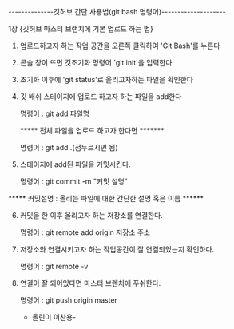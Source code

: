 --------------깃허브 간단 사용법(git bash 명령어)--------------------

1장 {깃허브 마스터 브랜치에 기본 업로드 하는 법} 

1. 업로드하고자 하는 작업 공간을 오른쪽 클릭하여 'Git Bash'를 누른다

2.  콘솔 창이 뜨면 깃초기화 명령어 'git init'을 입력한다 

3. 초기화 이후에 'git status'로 올리고자하는 파일을 확인한다 

4. 깃 배쉬 스테이지에 업로드 하고자 하는 파일을 add한다 
  
    명령어 : git add 파일명 
   
   ***** 전체 파일을 업로드 하고자 한다면 *******
    
    명령어 : git add .(점누르시면 됨)

5. 스테이지에 add된 파일을 커밋시킨다. 
    
    명령어 : git commit -m "커밋 설명" 
    
  *****  커밋설명 : 올리는 파일에 대한 간단한 설명 혹은 이름 ******

6. 커밋을 한 이후 올리고자 하는 저장소를 연결한다. 
    
    명령어 : git remote add origin 저장소 주소 

7. 저장소와 연결시키고자 하는 작업공간이 잘 연결되었는지 확인하다. 
    
    명령어 : git remote -v  

8. 연결이 잘 되어있다면 마스터 브렌치에 푸쉬한다. 
    
    명령어 : git push origin master
    
    - 올린이 이찬용-
